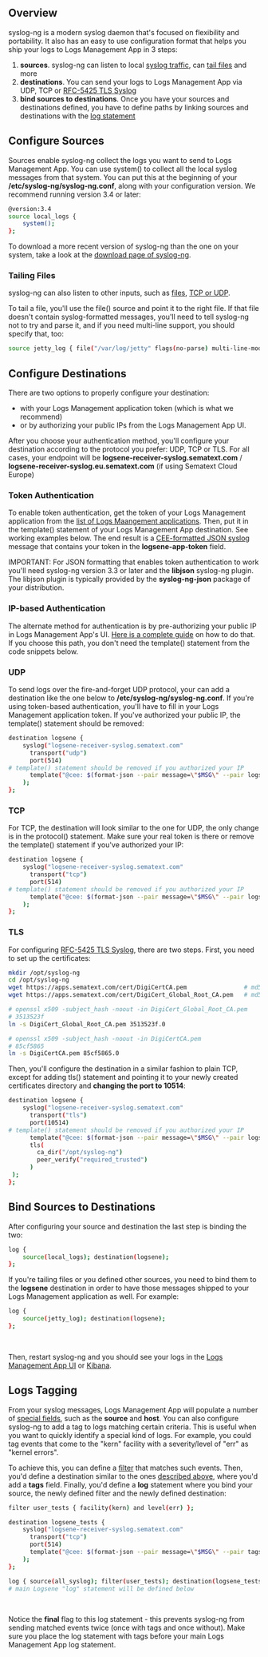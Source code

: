 ## Overview

syslog-ng is a modern syslog daemon that's focused on flexibility and
portability. It also has an easy to use configuration format that helps
you ship your logs to Logs Management App in 3 steps:

1.  **sources**. syslog-ng can listen to local [syslog traffic](https://syslog-ng.com/documents/html/syslog-ng-ose-latest-guides/en/syslog-ng-ose-guide-admin/html/configuring-source-system.html),
    can [tail files](https://syslog-ng.com/documents/html/syslog-ng-ose-latest-guides/en/syslog-ng-ose-guide-admin/html/reference-source-file.html) and
    more
2.  **destinations**. You can send your logs to Logs Management App via UDP, TCP or
    [RFC-5425 TLS Syslog](https://tools.ietf.org/html/rfc5425)
3.  **bind sources to destinations**. Once you have your sources and
    destinations defined, you have to define paths by linking sources
    and destinations with the [log statement](https://syslog-ng.com/documents/html/syslog-ng-ose-latest-guides/en/syslog-ng-ose-guide-admin/html/logpath.html)

## Configure Sources

Sources enable syslog-ng collect the logs you want to send to Logs Management App.
You can use system() to collect all the local syslog messages from that
system. You can put this at the beginning of your
**/etc/syslog-ng/syslog-ng.conf**, along with your configuration
version. We recommend running version 3.4 or later:

``` bash
@version:3.4
source local_logs {
    system();
};
```

To download a more recent version of syslog-ng than the one on your
system, take a look at the [download page of syslog-ng](https://syslog-ng.com/3rd-party-binaries).

### Tailing Files

syslog-ng can also listen to other inputs, such as
[files](https://syslog-ng.com/documents/html/syslog-ng-ose-latest-guides/en/syslog-ng-ose-guide-admin/html/reference-source-file.html),
[TCP or UDP](https://syslog-ng.com/documents/html/syslog-ng-ose-latest-guides/en/syslog-ng-ose-guide-admin/html/reference-source-tcpudp.html).

To tail a file, you'll use the file() source and point it to the right
file. If that file doesn't contain syslog-formatted messages, you'll
need to tell syslog-ng not to try and parse it, and if you need
multi-line support, you should specify that,
too:

``` bash
source jetty_log { file("/var/log/jetty" flags(no-parse) multi-line-mode(indented)); };
```

## Configure Destinations

There are two options to properly configure your destination:

- with your Logs Management application token (which is what we recommend)
- or by authorizing your public IPs from the Logs Management App UI.

After you choose your authentication method, you'll configure your
destination according to the protocol you prefer: UDP, TCP or TLS. For
all cases, your endpoint will be
**logsene-receiver-syslog.sematext.com** / **logsene-receiver-syslog.eu.sematext.com** (if using Sematext Cloud Europe)

### Token Authentication

To enable token authentication, get the token of your Logs Management
application from the [list of Logs Maangement applications](https://apps.sematext.com/ui/logs).
Then, put it in the template() statement of your Logs Management App destination.
See working examples below. The end result is a [CEE-formatted JSON syslog](json-messages-over-syslog)
message that contains your token in the **logsene-app-token** field.

IMPORTANT: For JSON formatting that enables token authentication to work
you'll need syslog-ng version 3.3 or later and the **libjson** syslog-ng
plugin. The libjson plugin is typically provided by the
**syslog-ng-json** package of your distribution.

### IP-based Authentication

The alternate method for authentication is by pre-authorizing your
public IP in Logs Management App's UI. [Here is a complete guide](authorizing-ips-for-syslog) on how to do that. If
you choose this path, you don't need the template() statement from the
code snippets below.

### UDP

To send logs over the fire-and-forget UDP protocol, your can add a
destination like the one below to **/etc/syslog-ng/syslog-ng.conf**. If
you're using token-based authentication, you'll have to fill in your
Logs Management application token. If you've authorized your public IP, the
template() statement should be removed:

``` bash
destination logsene {
    syslog("logsene-receiver-syslog.sematext.com"
      transport("udp")
      port(514)
# template() statement should be removed if you authorized your IP
      template("@cee: $(format-json --pair message=\"$MSG\" --pair logsene-app-token=\"LOGSENE_APP_TOKEN_GOES_HERE\")\n")
    );
};
```

### TCP

For TCP, the destination will look similar to the one for UDP, the only
change is in the protocol() statement. Make sure your real token is
there or remove the template() statement if you've authorized your IP:

``` bash
destination logsene {
    syslog("logsene-receiver-syslog.sematext.com"
      transport("tcp")
      port(514)
# template() statement should be removed if you authorized your IP
      template("@cee: $(format-json --pair message=\"$MSG\" --pair logsene-app-token=\"LOGSENE_APP_TOKEN_GOES_HERE\")\n")
    );
};
```

### TLS

For configuring [RFC-5425 TLS Syslog](https://tools.ietf.org/html/rfc5425), there are two steps.
First, you need to set up the certificates:

``` bash
mkdir /opt/syslog-ng
cd /opt/syslog-ng
wget https://apps.sematext.com/cert/DigiCertCA.pem                # md5sum is fb30c5636d0108b2688d7e1ed59749ac
wget https://apps.sematext.com/cert/DigiCert_Global_Root_CA.pem   # md5sum is 3816293340b05c52bcbc99a4f00b1b04

# openssl x509 -subject_hash -noout -in DigiCert_Global_Root_CA.pem
# 3513523f
ln -s DigiCert_Global_Root_CA.pem 3513523f.0

# openssl x509 -subject_hash -noout -in DigiCertCA.pem
# 85cf5865
ln -s DigiCertCA.pem 85cf5865.0
```

Then, you'll configure the destination in a similar fashion to plain
TCP, except for adding tls() statement and pointing it to your newly
created certificates directory and **changing the port to 10514**:

``` bash
destination logsene {
    syslog("logsene-receiver-syslog.sematext.com"
      transport("tls")
      port(10514)
# template() statement should be removed if you authorized your IP
      template("@cee: $(format-json --pair message=\"$MSG\" --pair logsene-app-token=\"LOGSENE_APP_TOKEN_GOES_HERE\")\n")
      tls(
        ca_dir("/opt/syslog-ng")
        peer_verify("required_trusted")
      )
 );
};
```

## Bind Sources to Destinations

After configuring your source and destination the last step is binding
the two:

``` bash
log {
    source(local_logs); destination(logsene);
};
```

If you're tailing files or you defined other sources, you need to bind
them to the **logsene** destination in order to have those messages
shipped to your Logs Management application as well. For example:

``` bash
log {
    source(jetty_log); destination(logsene);
};
```

 

Then, restart syslog-ng and you should see your logs in the [Logs Management App UI](https://apps.sematext.com/ui/logs) or
[Kibana](kibana).

## Logs Tagging

From your syslog messages, Logs Management App will populate a number of [special fields](special-fields), such as the **source** and
**host**. You can also configure syslog-ng to add a tag to logs matching
certain criteria. This is useful when you want to quickly identify a
special kind of logs. For example, you could tag events that come to the
"kern" facility with a severity/level of "err" as "kernel errors".

To achieve this, you can define a
[filter](https://syslog-ng.com/documents/html/syslog-ng-ose-latest-guides/en/syslog-ng-ose-guide-admin/html/configuring-filters.html)
that matches such events. Then, you'd define a destination similar to
the ones [described above](syslog-ng/#configure-destinations),
where you'd add a **tags** field. Finally, you'd define a **log**
statement where you bind your source, the newly defined filter and the
newly defined destination:

``` bash
filter user_tests { facility(kern) and level(err) };

destination logsene_tests {
    syslog("logsene-receiver-syslog.sematext.com"
      transport("tcp")
      port(514)
      template("@cee: $(format-json --pair message=\"$MSG\" --pair tags=\"kernel errors\" --pair logsene-app-token=\"99c4e20d-3812-46e3-9801-e8331a01a5b1\")\n")
    );
};

log { source(all_syslog); filter(user_tests); destination(logsene_tests); flags(final); };
# main Logsene "log" statement will be defined below
```

 

Notice the **final** flag to this log statement - this prevents
syslog-ng from sending matched events twice (once with tags and once
without). Make sure you place the log statement with tags before your
main Logs Management App log statement.
